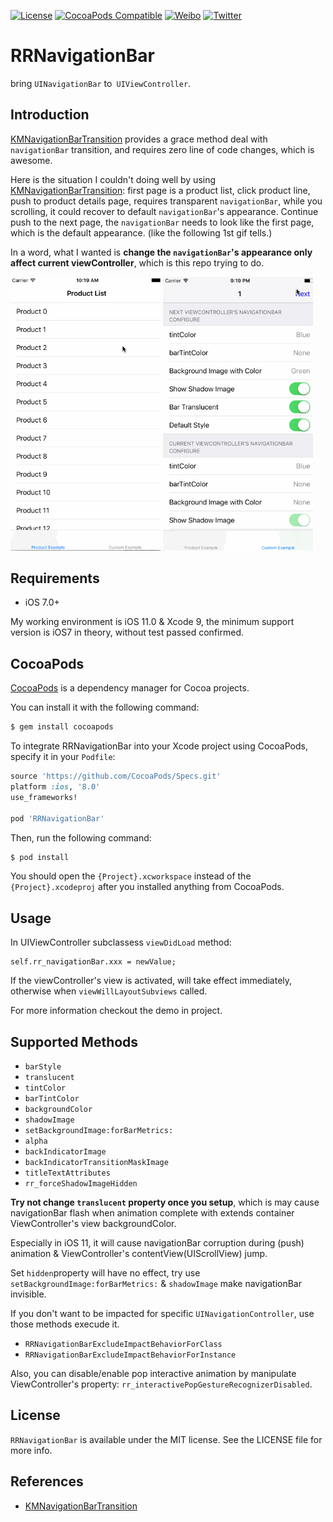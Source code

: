 [![License](https://img.shields.io/badge/license-MIT-lightgrey.svg)](https://github.com/cuzv/RRNavigationBar/blob/master/LICENSE)
[![CocoaPods Compatible](https://img.shields.io/badge/CocoaPods-v1.0-green.svg)](https://github.com/CocoaPods/CocoaPods)
[![Weibo](https://img.shields.io/badge/Weibo-cuzval-yellowgreen.svg)](https://weibo.com/cuzval/)
[![Twitter](https://img.shields.io/twitter/url/http/shields.io.svg?style=social)](https://twitter.com/cuzval)

# RRNavigationBar

bring `UINavigationBar` to` UIViewController`.

## Introduction

[KMNavigationBarTransition](https://github.com/MoZhouqi/KMNavigationBarTransition) provides a grace method deal with `navigationBar` transition, and requires zero  line of code changes, which is awesome.

Here is the situation I couldn't doing well by using [KMNavigationBarTransition](https://github.com/MoZhouqi/KMNavigationBarTransition): first page is a product list, click product line, push to product details page, requires transparent `navigationBar`, while you scrolling, it could recover to default `navigationBar`'s appearance. Continue  push to the next page, the `navigationBar` needs to look like the first page, which is the default appearance. (like the following 1st gif tells.)

In a word, what I wanted is **change the  `navigationBar`'s appearance only affect current viewController**, which is this repo trying to do.

<p align="left">
<img src="./Preview/1.gif" width=240px"> <img src="./Preview/2.gif" width=240px">
</p>

## Requirements

- iOS 7.0+

My working environment is iOS 11.0 & Xcode 9, the minimum support version is iOS7 in theory, without test passed confirmed.

## CocoaPods

[CocoaPods](http://cocoapods.org) is a dependency manager for Cocoa projects.

You can install it with the following command:

```bash
$ gem install cocoapods
```

To integrate RRNavigationBar into your Xcode project using CocoaPods, specify it in your `Podfile`:

```ruby
source 'https://github.com/CocoaPods/Specs.git'
platform :ios, '8.0'
use_frameworks!

pod 'RRNavigationBar'
```

Then, run the following command:

```bash
$ pod install
```

You should open the `{Project}.xcworkspace` instead of the `{Project}.xcodeproj` after you installed anything from CocoaPods.

## Usage

In UIViewController subclassess  `viewDidLoad` method:

```Objec
self.rr_navigationBar.xxx = newValue;
```

If the viewController's view is activated, will take effect immediately, otherwise when `viewWillLayoutSubviews` called.

For more information checkout the demo in project.

## Supported Methods

- `barStyle`
- `translucent`
- `tintColor`
- `barTintColor`
- `backgroundColor`
- `shadowImage`
- `setBackgroundImage:forBarMetrics:`
- `alpha`
- `backIndicatorImage`
- `backIndicatorTransitionMaskImage`
- `titleTextAttributes` 
- `rr_forceShadowImageHidden`

**Try not change `translucent` property once you setup**, which is may cause navigationBar flash when animation complete with extends container ViewController's view backgroundColor. 

Especially in iOS 11, it will cause navigationBar corruption during (push) animation & ViewController's contentView(UIScrollView) jump.

Set `hidden`property will have no effect, try use `setBackgroundImage:forBarMetrics:` & `shadowImage` make navigationBar invisible.

If you don't want to be impacted for specific `UINavigationController`, use those methods execude it.

- `RRNavigationBarExcludeImpactBehaviorForClass`
- `RRNavigationBarExcludeImpactBehaviorForInstance`

Also, you can disable/enable pop interactive animation by manipulate ViewController's property: `rr_interactivePopGestureRecognizerDisabled`.

## License

`RRNavigationBar` is available under the MIT license. See the LICENSE file for more info.

## References

- [KMNavigationBarTransition](https://github.com/MoZhouqi/KMNavigationBarTransition)
